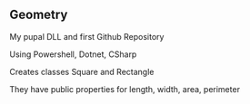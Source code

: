 <h2>Geometry</h2>
<p>My pupal DLL and first Github Repository</p>
<p>Using Powershell, Dotnet, CSharp</p>
<p>Creates classes Square and Rectangle</p>
<p>They have public properties for length, width, area, perimeter</p>
